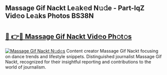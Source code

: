 ## Massage Gif Nackt Le𝚊k𝚎d N𝚞𝚍e - Part-IqZ Vid𝚎o Le𝚊ks Photos BS38N

# <h2><a href="http://fb00dc.evod.top/?m=Massage+Gif+Nackt">🔗 👉🔴 Massage Gif Nackt Vid𝚎o Ph𝚘t𝚘s</a></h2>

[![Massage Gif Nackt N𝚞d𝚎s](https://i.imgur.com/8V9OHl7.gif)](http://fb00dc.evod.top/?m=Massage+Gif+Nackt)
Content creator Massage Gif Nackt focusing on dance trends and lifestyle snippets. Distinguished journalist Massage Gif Nackt, recognized for their insightful reporting and contributions to the world of journalism. 
